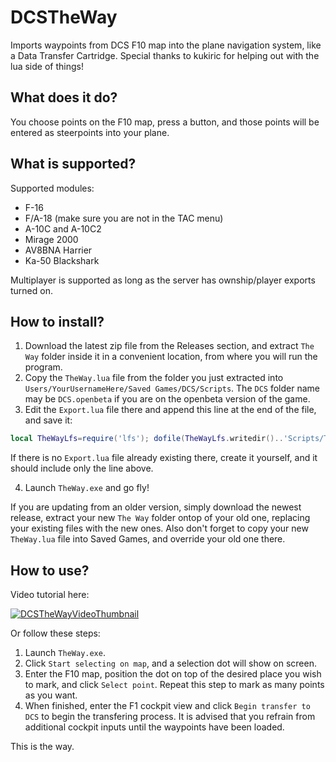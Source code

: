 # DCSTheWay
Imports waypoints from DCS F10 map into the plane navigation system, like a Data Transfer Cartridge.
Special thanks to kukiric for helping out with the lua side of things!

## What does it do?
You choose points on the F10 map, press a button, and those points will be entered as steerpoints into your plane.  

## What is supported?
Supported modules:
* F-16 
* F/A-18 (make sure you are not in the TAC menu)
* A-10C and A-10C2
* Mirage 2000
* AV8BNA Harrier
* Ka-50 Blackshark
 
Multiplayer is supported as long as the server has ownship/player exports turned on.

## How to install?
1. Download the latest zip file from the Releases section, and extract `The Way` folder inside it in a convenient location, from where you will run the program. 
2. Copy the `TheWay.lua` file from the folder you just extracted into `Users/YourUsernameHere/Saved Games/DCS/Scripts`. The `DCS` folder name may be `DCS.openbeta` if you are on the openbeta version of the game.
3. Edit the `Export.lua` file there and append this line at the end of the file, and save it:
  ```lua
  local TheWayLfs=require('lfs'); dofile(TheWayLfs.writedir()..'Scripts/TheWay.lua')
  ```
   If there is no `Export.lua` file already existing there, create it yourself, and it should include only the line above.

4. Launch `TheWay.exe` and go fly!

If you are updating from an older version, simply download the newest release, extract your new `The Way` folder ontop of your old one, replacing your existing files with the new ones. Also don't forget to copy your new `TheWay.lua` file into Saved Games, and override your old one there.

## How to use? 
Video tutorial here:

[![DCSTheWayVideoThumbnail](http://img.youtube.com/vi/0PHWXWClENQ/0.jpg)](http://www.youtube.com/watch?v=0PHWXWClENQ)

Or follow these steps:
1. Launch `TheWay.exe`.
2. Click `Start selecting on map`, and a selection dot will show on screen.
3. Enter the F10 map, position the dot on top of the desired place you wish to mark, and click `Select point`.
Repeat this step to mark as many points as you want.
4. When finished, enter the F1 cockpit view and click `Begin transfer to DCS` to begin the transfering process.
It is advised that you refrain from additional cockpit inputs until the waypoints have been loaded.

This is the way.
